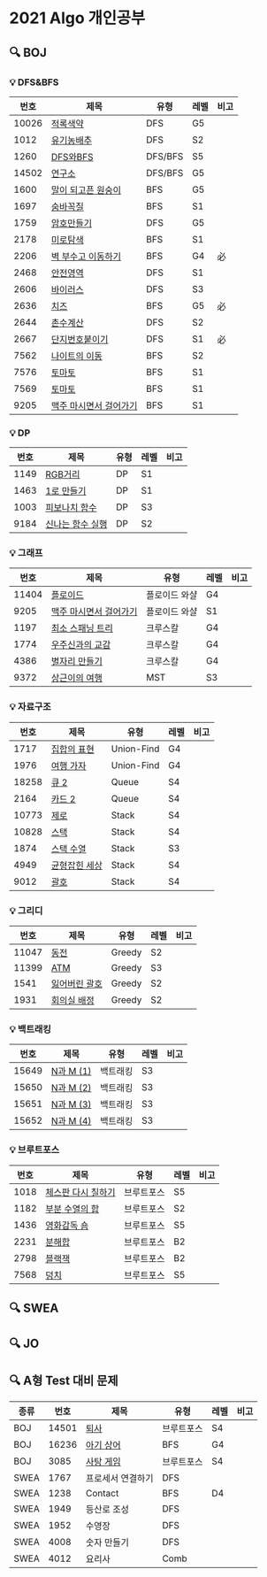 # 2021 Algo 개인공부



## 🔍 BOJ 


### 💡 DFS&BFS 
| 번호 | 제목 | 유형 | 레벨 | 비고
|--|--|--|--|--|
| 10026 | [적록색약](https://www.acmicpc.net/problem/10026) | DFS | G5 | |
| 1012 | [유기농배추](https://www.acmicpc.net/problem/1012) | DFS | S2 | |
| 1260 | [DFS와BFS](https://www.acmicpc.net/problem/1260) | DFS/BFS | S5 | |
| 14502 | [연구소](https://www.acmicpc.net/problem/14502) | DFS/BFS | G5 | |
| 1600 | [말이 되고픈 원숭이](https://www.acmicpc.net/problem/1600) | BFS | G5 | |
| 1697 | [숨바꼭질](https://www.acmicpc.net/problem/1697) | BFS | S1 | |
| 1759 | [암호만들기](https://www.acmicpc.net/problem/1759) | DFS | G5 | |
| 2178 | [미로탐색](https://www.acmicpc.net/problem/2178) | BFS | S1 | |
| 2206 | [벽 부수고 이동하기](https://www.acmicpc.net/problem/2206) | BFS | G4 | 必 |
| 2468 | [안전영역](https://www.acmicpc.net/problem/2468) | DFS | S1 | |
| 2606 | [바이러스](https://www.acmicpc.net/problem/2606) | DFS | S3 | |
| 2636 | [치즈](https://www.acmicpc.net/problem/2636) | BFS | G5 | 必 |
| 2644 | [촌수계산](https://www.acmicpc.net/problem/2644) | DFS | S2 | |
| 2667 | [단지번호붙이기](https://www.acmicpc.net/problem/2667) | DFS | S1 | 必 |
| 7562 | [나이트의 이동](https://www.acmicpc.net/problem/7562) | BFS | S2 | |
| 7576 | [토마토](https://www.acmicpc.net/problem/7576) | BFS | S1 | |
| 7569 | [토마토](https://www.acmicpc.net/problem/7569) | BFS | S1 | |
| 9205 | [맥주 마시면서 걸어가기](https://www.acmicpc.net/problem/9205) | BFS | S1 | |


### 💡 DP
| 번호 | 제목 | 유형 | 레벨 | 비고
|--|--|--|--|--|
| 1149 | [RGB거리](https://www.acmicpc.net/problem/1149) | DP | S1 | |
| 1463 | [1로 만들기](https://www.acmicpc.net/problem/1463) | DP | S1 | 
| 1003 | [피보나치 함수](https://www.acmicpc.net/problem/1003) | DP | S3 | 
| 9184 | [신나는 함수 실행](https://www.acmicpc.net/problem/9184) | DP | S2 | 

### 💡 그래프
| 번호 | 제목 | 유형 | 레벨 | 비고
|--|--|--|--|--|
| 11404 | [플로이드](https://www.acmicpc.net/problem/11404) | 플로이드 와샬 | G4 | |
| 9205 | [맥주 마시면서 걸어가기](https://www.acmicpc.net/problem/9205) | 플로이드 와샬 | S1 | ||
| 1197 | [최소 스패닝 트리](https://www.acmicpc.net/problem/1197) | 크루스칼 | G4 | ||
| 1774 | [우주신과의 교감](https://www.acmicpc.net/problem/1774) | 크루스칼 | G4 | ||
| 4386 | [별자리 만들기](https://www.acmicpc.net/problem/4386) | 크루스칼 | G4 | ||
| 9372 | [상근이의 여행](https://www.acmicpc.net/problem/9372) | MST | S3 | ||


### 💡 자료구조
| 번호 | 제목 | 유형 | 레벨 | 비고
|--|--|--|--|--|
| 1717 | [집합의 표현](https://www.acmicpc.net/problem/1717) | Union-Find | G4 | ||
| 1976 | [여행 가자](https://www.acmicpc.net/problem/1976) | Union-Find | G4 | ||
| 18258 | [큐 2](https://www.acmicpc.net/problem/18258) | Queue | S4 | ||
| 2164 | [카드 2](https://www.acmicpc.net/problem/2164) | Queue | S4 | ||
| 10773 | [제로](https://www.acmicpc.net/problem/10773) | Stack | S4 | ||
| 10828 | [스택](https://www.acmicpc.net/problem/10828) | Stack | S4 | ||
| 1874 | [스택 수열](https://www.acmicpc.net/problem/1874) | Stack | S3 | ||
| 4949 | [균형잡힌 세상](https://www.acmicpc.net/problem/4949) | Stack | S4 | ||
| 9012 | [괄호](https://www.acmicpc.net/problem/9012) | Stack | S4 | ||

### 💡 그리디
| 번호 | 제목 | 유형 | 레벨 | 비고
|--|--|--|--|--|
| 11047 | [동전](https://www.acmicpc.net/problem/11047) | Greedy | S2 | ||
| 11399 | [ATM](https://www.acmicpc.net/problem/11399) | Greedy | S3 | ||
| 1541 | [잃어버린 괄호](https://www.acmicpc.net/problem/1541) | Greedy | S2 | ||
| 1931 | [회의실 배정](https://www.acmicpc.net/problem/1931) | Greedy | S2 | ||

### 💡 백트래킹
| 번호 | 제목 | 유형 | 레벨 | 비고
|--|--|--|--|--|
| 15649 | [N과 M (1)](https://www.acmicpc.net/problem/15649) | 백트래킹 | S3 | ||
| 15650 | [N과 M (2)](https://www.acmicpc.net/problem/15650) | 백트래킹 | S3 | ||
| 15651 | [N과 M (3)](https://www.acmicpc.net/problem/15651) | 백트래킹 | S3 | ||
| 15652 | [N과 M (4)](https://www.acmicpc.net/problem/15652) | 백트래킹 | S3 | ||

### 💡 브루트포스
| 번호 | 제목 | 유형 | 레벨 | 비고
|--|--|--|--|--|
| 1018 | [체스판 다시 칠하기](https://www.acmicpc.net/problem/1018) | 브루트포스 | S5 | ||
| 1182 | [부분 수열의 합](https://www.acmicpc.net/problem/1182) | 브루트포스 | S2 | ||
| 1436 | [영화감독 숌](https://www.acmicpc.net/problem/1436) | 브루트포스 | S5 | ||
| 2231 | [분해합](https://www.acmicpc.net/problem/2231) | 브루트포스 | B2 | ||
| 2798 | [블랙잭](https://www.acmicpc.net/problem/2798) | 브루트포스 | B2 | ||
| 7568 | [덩치](https://www.acmicpc.net/problem/7568) | 브루트포스 | S5 | ||

## 🔍 SWEA

## 🔍 JO



##  🔍 A형 Test 대비 문제
| 종류 | 번호 | 제목 | 유형 | 레벨 | 비고
|--|--|--|--|--|--|
| BOJ | 14501 | [퇴사](https://www.acmicpc.net/problem/14501) | 브루트포스 | S4 | ||
| BOJ | 16236 | [아기 상어](https://www.acmicpc.net/problem/16236) | BFS | G4 | ||
| BOJ | 3085 | [사탕 게임](https://www.acmicpc.net/problem/3085) | 브루트포스 | S4 | ||
| SWEA | 1767 | 프로세서 연결하기 | DFS |  | ||
| SWEA | 1238 | Contact | BFS | D4 | ||
| SWEA | 1949 | 등산로 조성 | DFS | | ||
| SWEA | 1952 | 수영장 | DFS |  | ||
| SWEA | 4008 | 숫자 만들기 | DFS |  | ||
| SWEA | 4012 | 요리사 | Comb |  | ||
